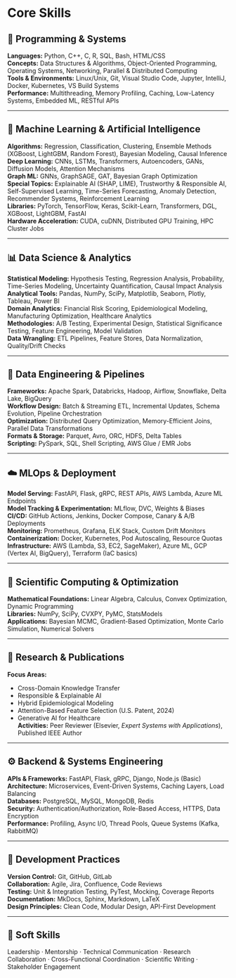 # Core Skills

## 🧩 Programming & Systems
**Languages:** Python, C++, C, R, SQL, Bash, HTML/CSS  
**Concepts:** Data Structures & Algorithms, Object-Oriented Programming, Operating Systems, Networking, Parallel & Distributed Computing  
**Tools & Environments:** Linux/Unix, Git, Visual Studio Code, Jupyter, IntelliJ, Docker, Kubernetes, VS Build Systems  
**Performance:** Multithreading, Memory Profiling, Caching, Low-Latency Systems, Embedded ML, RESTful APIs

---

## 🤖 Machine Learning & Artificial Intelligence
**Algorithms:** Regression, Classification, Clustering, Ensemble Methods (XGBoost, LightGBM, Random Forest), Bayesian Modeling, Causal Inference  
**Deep Learning:** CNNs, LSTMs, Transformers, Autoencoders, GANs, Diffusion Models, Attention Mechanisms  
**Graph ML:** GNNs, GraphSAGE, GAT, Bayesian Graph Optimization  
**Special Topics:** Explainable AI (SHAP, LIME), Trustworthy & Responsible AI, Self-Supervised Learning, Time-Series Forecasting, Anomaly Detection, Recommender Systems, Reinforcement Learning  
**Libraries:** PyTorch, TensorFlow, Keras, Scikit-Learn, Transformers, DGL, XGBoost, LightGBM, FastAI  
**Hardware Acceleration:** CUDA, cuDNN, Distributed GPU Training, HPC Cluster Jobs

---

## 📊 Data Science & Analytics
**Statistical Modeling:** Hypothesis Testing, Regression Analysis, Probability, Time-Series Modeling, Uncertainty Quantification, Causal Impact Analysis  
**Analytical Tools:** Pandas, NumPy, SciPy, Matplotlib, Seaborn, Plotly, Tableau, Power BI  
**Domain Analytics:** Financial Risk Scoring, Epidemiological Modeling, Manufacturing Optimization, Healthcare Analytics  
**Methodologies:** A/B Testing, Experimental Design, Statistical Significance Testing, Feature Engineering, Model Validation  
**Data Wrangling:** ETL Pipelines, Feature Stores, Data Normalization, Quality/Drift Checks

---

## 🧱 Data Engineering & Pipelines
**Frameworks:** Apache Spark, Databricks, Hadoop, Airflow, Snowflake, Delta Lake, BigQuery  
**Workflow Design:** Batch & Streaming ETL, Incremental Updates, Schema Evolution, Pipeline Orchestration  
**Optimization:** Distributed Query Optimization, Memory-Efficient Joins, Parallel Data Transformations  
**Formats & Storage:** Parquet, Avro, ORC, HDFS, Delta Tables  
**Scripting:** PySpark, SQL, Shell Scripting, AWS Glue / EMR Jobs

---

## ☁️ MLOps & Deployment
**Model Serving:** FastAPI, Flask, gRPC, REST APIs, AWS Lambda, Azure ML Endpoints  
**Model Tracking & Experimentation:** MLflow, DVC, Weights & Biases  
**CI/CD:** GitHub Actions, Jenkins, Docker Compose, Canary & A/B Deployments  
**Monitoring:** Prometheus, Grafana, ELK Stack, Custom Drift Monitors  
**Containerization:** Docker, Kubernetes, Pod Autoscaling, Resource Quotas  
**Infrastructure:** AWS (Lambda, S3, EC2, SageMaker), Azure ML, GCP (Vertex AI, BigQuery), Terraform (IaC basics)

---

## 🧮 Scientific Computing & Optimization
**Mathematical Foundations:** Linear Algebra, Calculus, Convex Optimization, Dynamic Programming  
**Libraries:** NumPy, SciPy, CVXPY, PyMC, StatsModels  
**Applications:** Bayesian MCMC, Gradient-Based Optimization, Monte Carlo Simulation, Numerical Solvers

---

## 🧠 Research & Publications
**Focus Areas:**  
- Cross-Domain Knowledge Transfer  
- Responsible & Explainable AI  
- Hybrid Epidemiological Modeling  
- Attention-Based Feature Selection (U.S. Patent, 2024)  
- Generative AI for Healthcare  
**Activities:** Peer Reviewer (Elsevier, _Expert Systems with Applications_), Published IEEE Author

---

## ⚙️ Backend & Systems Engineering
**APIs & Frameworks:** FastAPI, Flask, gRPC, Django, Node.js (Basic)  
**Architecture:** Microservices, Event-Driven Systems, Caching Layers, Load Balancing  
**Databases:** PostgreSQL, MySQL, MongoDB, Redis  
**Security:** Authentication/Authorization, Role-Based Access, HTTPS, Data Encryption  
**Performance:** Profiling, Async I/O, Thread Pools, Queue Systems (Kafka, RabbitMQ)

---

## 🧰 Development Practices
**Version Control:** Git, GitHub, GitLab  
**Collaboration:** Agile, Jira, Confluence, Code Reviews  
**Testing:** Unit & Integration Testing, PyTest, Mocking, Coverage Reports  
**Documentation:** MkDocs, Sphinx, Markdown, LaTeX  
**Design Principles:** Clean Code, Modular Design, API-First Development

---

## 🧠 Soft Skills
Leadership · Mentorship · Technical Communication · Research Collaboration · Cross-Functional Coordination · Scientific Writing · Stakeholder Engagement

